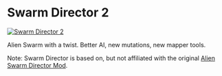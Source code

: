 Swarm Director 2
================

[![Swarm Director 2](http://button.moddb.com/popularity/medium/mods/25430.png)](http://www.moddb.com/mods/swarm-director-2)

Alien Swarm with a twist. Better AI, new mutations, new mapper tools.

Note: Swarm Director is based on, but not affiliated with the original [Alien Swarm Director Mod](http://www.moddb.com/mods/alien-swarm-director-mod).
